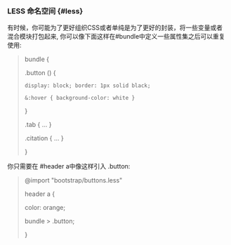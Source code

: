 ### LESS 命名空间 {#less}

有时候，你可能为了更好组织CSS或者单纯是为了更好的封装，将一些变量或者混合模块打包起来, 你可以像下面这样在\#bundle中定义一些属性集之后可以重复使用:

> bundle {
>
>   .button \(\) {
>
>     display: block; border: 1px solid black;
>
>     &:hover { background-color: white }
>
>   }
>
>   .tab { ... }
>
>   .citation { ... }
>
> }

你只需要在 \#header a中像这样引入 .button:

> @import "bootstrap/buttons.less"
>
> header a {
>
>   color: orange;
>
>   bundle &gt; .button;
>
> }



